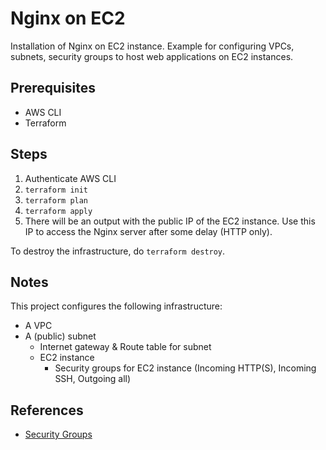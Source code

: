 # Nginx on EC2

Installation of Nginx on EC2 instance. Example for configuring VPCs, subnets, security groups to host web applications on EC2 instances.

## Prerequisites
- AWS CLI
- Terraform

## Steps
1. Authenticate AWS CLI
2. `terraform init`
3. `terraform plan`
4. `terraform apply`
5. There will be an output with the public IP of the EC2 instance. Use this IP to access the Nginx server after some delay (HTTP only).

To destroy the infrastructure, do `terraform destroy`.

## Notes
This project configures the following infrastructure:
- A VPC
- A (public) subnet
  - Internet gateway & Route table for subnet
  - EC2 instance
    - Security groups for EC2 instance (Incoming HTTP(S), Incoming SSH, Outgoing all)

## References
- [Security Groups](https://docs.aws.amazon.com/AWSEC2/latest/UserGuide/security-group-rules-reference.html)